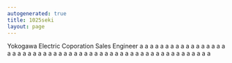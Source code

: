 ```yaml
---
autogenerated: true
title: 1025seki
layout: page
---
```


Yokogawa Electric Coporation Sales Engineer a a a a a a a a a a a a a a
a a a a a a a a a a a a a a a a a a a a a a a a a a a a a a a a a a a a
a a a a a a a
